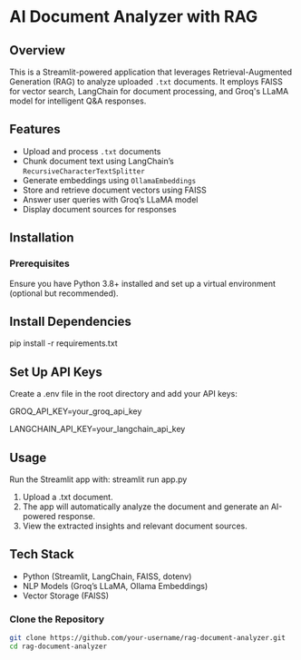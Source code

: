 # AI Document Analyzer with RAG
## Overview  
This is a Streamlit-powered application that leverages Retrieval-Augmented Generation (RAG) to analyze uploaded `.txt` documents. It employs FAISS for vector search, LangChain for document processing, and Groq's LLaMA model for intelligent Q&A responses.  

## Features  
- Upload and process `.txt` documents  
- Chunk document text using LangChain’s `RecursiveCharacterTextSplitter`  
- Generate embeddings using `OllamaEmbeddings`  
- Store and retrieve document vectors using FAISS  
- Answer user queries with Groq’s LLaMA model  
- Display document sources for responses  

## Installation  
### Prerequisites  
Ensure you have Python 3.8+ installed and set up a virtual environment (optional but recommended).  

## Install Dependencies
pip install -r requirements.txt

## Set Up API Keys
Create a .env file in the root directory and add your API keys:

GROQ_API_KEY=your_groq_api_key

LANGCHAIN_API_KEY=your_langchain_api_key

## Usage
Run the Streamlit app with:
  streamlit run app.py
1. Upload a .txt document.
2. The app will automatically analyze the document and generate an AI-powered response.
3. View the extracted insights and relevant document sources.

## Tech Stack
- Python (Streamlit, LangChain, FAISS, dotenv)
- NLP Models (Groq’s LLaMA, Ollama Embeddings)
- Vector Storage (FAISS)

### Clone the Repository  
```bash
git clone https://github.com/your-username/rag-document-analyzer.git
cd rag-document-analyzer

